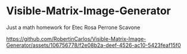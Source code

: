 # Visible-Matrix-Image-Generator
Just a math homework for Etec Rosa Perrone Scavone

https://github.com/RobertinCarlos/Visible-Matrix-Image-Generator/assets/106756778/f2e08b2a-deef-4526-ac10-5423feaf15f0

